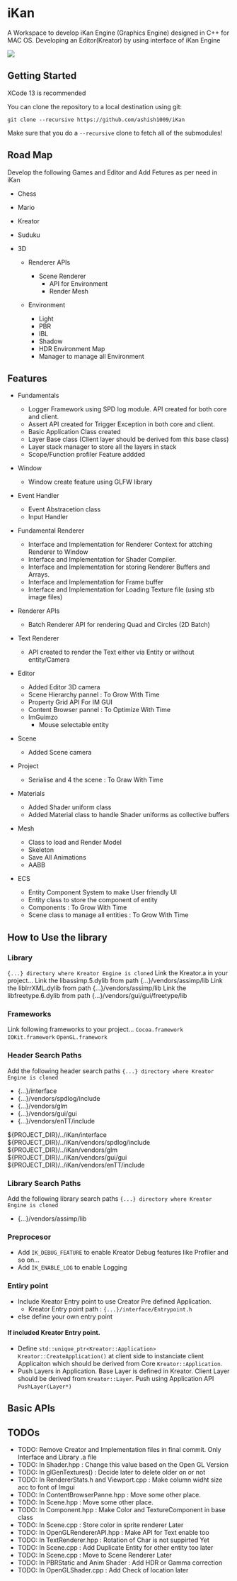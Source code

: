 # iKan
A Workspace to develop iKan Engine (Graphics Engine) designed in C++ for MAC OS. Developing an Editor(Kreator) by using interface of iKan Engine 

![](/Resources/Branding/iKan.png)

## Getting Started
XCode 13 is recommended

You can clone the repository to a local destination using git:

`git clone --recursive https://github.com/ashish1009/iKan`

Make sure that you do a `--recursive` clone to fetch all of the submodules!

## Road Map
Develop the following Games and Editor and Add Fetures as per need in iKan
- Chess
- Mario
- Kreator
- Suduku

- 3D
    - Renderer APIs
        - Scene Renderer
            - API for Environment
            - Render Mesh

    - Environment
        - Light
        - PBR
        - IBL
        - Shadow
        - HDR Environment Map
        - Manager to manage all Environment

## Features
- Fundamentals
    - Logger Framework using SPD log module. API created for both core and client.
    - Assert API created for Trigger Exception in both core and client.
    - Basic Application Class created
    - Layer Base class (Client layer should be derived fom this base class)
    - Layer stack manager to store all the layers in stack
    - Scope/Function profiler Feature addded
    
- Window
    - Window create feature using GLFW library
    
- Event Handler
    - Event Abstracetion class
    - Input Handler
    
- Fundamental Renderer
    - Interface and Implementation for Renderer Context for attching Renderer to Window
    - Interface and Implementation for Shader Compiler.
    - Interface and Implementation for storing Renderer Buffers and Arrays.
    - Interface and Implementation for Frame buffer
    - Interface and Implementation for Loading Texture file (using stb image files)
    
- Renderer APIs
    - Batch Renderer API for rendering Quad and Circles (2D Batch)
    
- Text Renderer
    - API created to render the Text either via Entity or without entity/Camera 
    
- Editor
    - Added Editor 3D camera
    - Scene Hierarchy pannel : To Grow With Time
    - Property Grid API For IM GUI
    - Content Browser pannel : To Optimize With Time
    - ImGuimzo
        - Mouse selectable entity

- Scene
    - Added Scene camera
    
- Project
    - Serialise and 4 the scene : To Graw With Time
    
- Materials
    - Added Shader uniform class
    - Added Material class to handle Shader uniforms as collective buffers
    
- Mesh
    - Class to load and Render Model
    - Skeleton
    - Save All Animations
    - AABB
    
- ECS
    - Entity Component System to make User friendly UI
    - Entity class to store the component of entity
    - Components : To Grow With Time
    - Scene class to manage all entities : To Grow With Time

## How to Use the library

### Library
`{...} directory where Kreator Engine is cloned`
Link the Kreator.a in your project... 
Link the libassimp.5.dylib from path {...}/vendors/assimp/lib
Link the libIrrXML.dylib from path {...}/vendors/assimp/lib
Link the libfreetype.6.dylib from path {...}/vendors/gui/gui/freetype/lib

### Frameworks
Link following frameworks to your project...
`Cocoa.framework`
`IOKit.framework`
`OpenGL.framework`

### Header Search Paths
Add the following header search paths 
`{...} directory where Kreator Engine is cloned`
- {...}/interface
- {...}/vendors/spdlog/include
- {...}/vendors/glm
- {...}/vendors/gui/gui
- {...}/vendors/enTT/include

${PROJECT_DIR}/../iKan/interface
${PROJECT_DIR}/../iKan/vendors/spdlog/include
${PROJECT_DIR}/../iKan/vendors/glm
${PROJECT_DIR}/../iKan/vendors/gui/gui
${PROJECT_DIR}/../iKan/vendors/enTT/include

### Library Search Paths
Add the following library search paths 
`{...} directory where Kreator Engine is cloned`
- {...}/vendors/assimp/lib

### Preprocesor
- Add `IK_DEBUG_FEATURE` to enable Kreator Debug features like Profiler and so on...
- Add `IK_ENABLE_LOG` to enable Logging

### Entiry point
- Include Kreator Entry point to use Creator Pre defined Application.
    - Kreator Entry point path : `{...}/interface/Entrypoint.h`
- else define your own entry point

#### If included Kreator Entry point. 
- Define `std::unique_ptr<Kreator::Application> Kreator::CreateApplication()` at client side to instanciate client Applicaiton which should be derived from Core `Kreator::Application`.
- Push Layers in Application. Base Layer is defined in Kreator. Client Layer should be derived from `Kreator::Layer`. Push using Application API `PushLayer(Layer*)`

## Basic APIs

## TODOs
- TODO: Remove Creator and Implementation files in final commit. Only Interface and Library .a file
- TODO: In Shader.hpp : Change this value based on the Open GL Version
- TODO: In glGenTextures() : Decide later to delete older on or not
- TODO: In RendererStats.h and Viewport.cpp : Make column widht size acc to font of Imgui
- TODO: In ContentBrowserPanne.hpp : Move some other place.
- TODO: In Scene.hpp : Move some other place.
- TODO: In Component.hpp : Make Color and TextureComponent in base class
- TODO: In Scene.cpp : Store color in sprite renderer Later
- TODO: In OpenGLRendererAPI.hpp : Make API for Text enable too
- TODO: In TextRenderer.hpp : Rotation of Char is not suppirted Yet
- TODO: In Scene.cpp : Add Duplicate Entity for other entity too later
- TODO: In Scene.cpp : Move to Scene Renderer Later
- TODO: In PBRStatic and Anim Shader : Add HDR or Gamma correction
- TODO: In OpenGLShader.cpp : Add Check of location later
